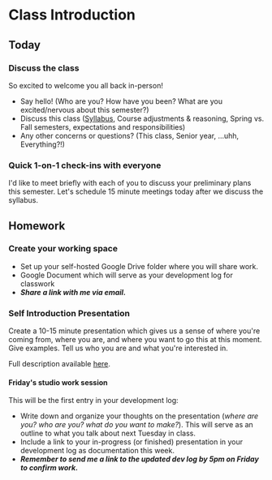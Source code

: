 # Class Introduction

## Today
### Discuss the class
So excited to welcome you all back in-person!
- Say hello! (Who are you? How have you been? What are you excited/nervous about this semester?)
- Discuss this class ([Syllabus](https://docs.google.com/document/d/1Kbk7FH3_x0SqIGCmn7EqubIOWVn83O7voqDWuWkBntM/edit?usp=sharing), Course adjustments & reasoning, Spring vs. Fall semesters, expectations and responsibilities)
- Any other concerns or questions? (This class, Senior year, ...uhh, Everything?!)

### Quick 1-on-1 check-ins with everyone
I'd like to meet briefly with each of you to discuss your preliminary plans this semester. Let's schedule 15 minute meetings today after we discuss the syllabus.

## Homework

### Create your working space
- Set up your self-hosted Google Drive folder where you will share work.
- Google Document which will serve as your development log for  classwork
- ***Share a link with me via email.***

### Self Introduction Presentation
Create a 10-15 minute presentation which gives us a sense of where you're coming from, where you are, and where you want to go this at this moment. Give examples. Tell us who you are and what you're interested in.

Full description available [here](https://docs.google.com/document/d/19z5EBKpze7wsGGLIa6vLtQhfndfGujZ_uHhYFN76ZoE/edit?usp=sharing).

#### Friday's studio work session

This will be the first entry in your development log:
- Write down and organize your thoughts on the presentation (*where are you? who are you? what do you want to make?*). This will serve as an outline to what you talk about next Tuesday in class.
- Include a link to your in-progress (or finished) presentation in your development log as documentation this week.
- ***Remember to send me a link to the updated dev log by 5pm on Friday to confirm work.***
